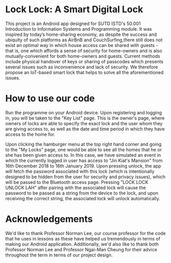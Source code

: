# Lock Lock: A Smart Digital Lock

This project is an Android app designed for SUTD ISTD's 50.001 Introduction to Information Systems and Programming module. 
It was inspired by today’s home-sharing economy, as despite the success and ubiquity of such platforms as AirBnB and
CouchSurfing,there still does not exist an optimal way in which house access can be shared with guests -
that is, one which affords a sense of security for home-owners and is also mutually-convenient for both home-owners and guests.
Current methods include physical handover of keys or sharing of passcodes which presents several issues such as
inconvenience and lack of security. We therefore propose an IoT-based smart lock that helps to solve all the aforementioned
issues.

# How to use our code

Run the programme on your Android device. Upon registering and logging in, you will be taken to the "Key List" page. This
is the owner's page, where owners of locks are able to specify the exact lock and the user whom they are giving access to, 
as well as the date and time period in which they have access to the home for.

Upon clicking the hamburger menu at the top right hand corner and going to the "My Locks" page, one would be able to
see all the homes that he or she has been given access to. In this case, we have simulated an event in which the currently
logged in user has access to "Jin Kiat's Mansion" from 16th December 2018 to 16th January 2019. Upon pressing unlock,
the app will fetch the password associated with this lock (which is intentionally designed to be hidden from the user for
security and privacy issues), which will be passed to the Bluetooth access page. Pressing "LOCK LOCK UNLOCK LAH" after pairing
with the associated lock will cause the password to be passed as a string from the device to the lock, and upon receiving
the correct string, the associated lock will unlock automatically.

# Acknowledgements

We'd like to thank Professor Norman Lee, our course professor for the code that he uses in lessons as these have helped
us tremendously in terms of making our Android application. Additionally, we'd also like to thank both Professor Norman
Lee and Professor Ngai-Man Cheung for their advice throughout the term in terms of our project design. 
